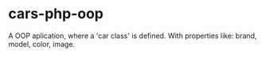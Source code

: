 # cars-php-oop

A OOP aplication, where a 'car class' is defined.
With properties like: brand, model, color, image.